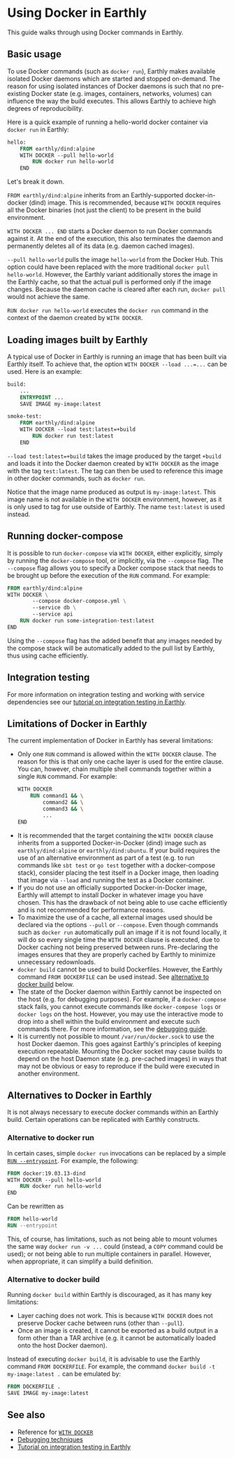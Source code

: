 
# Using Docker in Earthly

This guide walks through using Docker commands in Earthly.

## Basic usage

To use Docker commands (such as `docker run`), Earthly makes available isolated Docker daemons which are started and stopped on-demand. The reason for using isolated instances of Docker daemons is such that no pre-existing Docker state (e.g. images, containers, networks, volumes) can influence the way the build executes. This allows Earthly to achieve high degrees of reproducibility.

Here is a quick example of running a hello-world docker container via `docker run` in Earthly:

```Dockerfile
hello:
    FROM earthly/dind:alpine
    WITH DOCKER --pull hello-world
        RUN docker run hello-world
    END
```

Let's break it down.

`FROM earthly/dind:alpine` inherits from an Earthly-supported docker-in-docker (dind) image. This is recommended, because `WITH DOCKER` requires all the Docker binaries (not just the client) to be present in the build environment.

`WITH DOCKER ... END` starts a Docker daemon to run Docker commands against it. At the end of the execution, this also terminates the daemon and permanently deletes all of its data (e.g. daemon cached images).

`--pull hello-world` pulls the image `hello-world` from the Docker Hub. This option could have been replaced with the more traditional `docker pull hello-world`. However, the Earthly variant additionally stores the image in the Earthly cache, so that the actual pull is performed only if the image changes. Because the daemon cache is cleared after each run, `docker pull` would not achieve the same.

`RUN docker run hello-world` executes the `docker run` command in the context of the daemon created by `WITH DOCKER`.

## Loading images built by Earthly

A typical use of Docker in Earthly is running an image that has been built via Earthly itself. To achieve that, the option `WITH DOCKER --load ...=...` can be used. Here is an example:

```Dockerfile
build:
    ...
    ENTRYPOINT ...
    SAVE IMAGE my-image:latest

smoke-test:
    FROM earthly/dind:alpine
    WITH DOCKER --load test:latest=+build
        RUN docker run test:latest
    END
```

`--load test:latest=+build` takes the image produced by the target `+build` and loads it into the Docker daemon created by `WITH DOCKER` as the image with the tag `test:latest`. The tag can then be used to reference this image in other docker commands, such as `docker run`.

Notice that the image name produced as output is `my-image:latest`. This image name is not available in the `WITH DOCKER` environment, however, as it is only used to tag for use outside of Earthly. The name `test:latest` is used instead.

## Running docker-compose

It is possible to run `docker-compose` via `WITH DOCKER`, either explicitly, simply by running the `docker-compose` tool, or implicitly, via the `--compose` flag. The `--compose` flag allows you to specify a Docker compose stack that needs to be brought up before the execution of the `RUN` command. For example:

```Dockerfile
FROM earthly/dind:alpine
WITH DOCKER \
        --compose docker-compose.yml \
        --service db \
        --service api
    RUN docker run some-integration-test:latest
END
```

Using the `--compose` flag has the added benefit that any images needed by the compose stack will be automatically added to the pull list by Earthly, thus using cache efficiently.

## Integration testing

For more information on integration testing and working with service dependencies see our [tutorial on integration testing in Earthly](./integration.md).

## Limitations of Docker in Earthly

The current implementation of Docker in Earthly has several limitations:

* Only one `RUN` command is allowed within the `WITH DOCKER` clause. The reason for this is that only one cache layer is used for the entire clause. You can, however, chain multiple shell commands together within a single `RUN` command. For example:
  ```Dockerfile
  WITH DOCKER
      RUN command1 && \
          command2 && \
          command3 && \
          ...
  END
  ```
* It is recommended that the target containing the `WITH DOCKER` clause inherits from a supported Docker-in-Docker (dind) image such as `earthly/dind:alpine` or `earthly/dind:ubuntu`. If your build requires the use of an alternative environment as part of a test (e.g. to run commands like `sbt test` or `go test` together with a docker-compose stack), consider placing the test itself in a Docker image, then loading that image via `--load` and running the test as a Docker container.
* If you do not use an officially supported Docker-in-Docker image, Earthly will attempt to install Docker in whatever image you have chosen. This has the drawback of not being able to use cache efficiently and is not recommended for performance reasons.
* To maximize the use of a cache, all external images used should be declared via the options `--pull` or `--compose`. Even though commands such as `docker run` automatically pull an image if it is not found locally, it will do so every single time the `WITH DOCKER` clause is executed, due to Docker caching not being preserved between runs. Pre-declaring the images ensures that they are properly cached by Earthly to minimize unnecessary redownloads.
* `docker build` cannot be used to build Dockerfiles. However, the Earthly command `FROM DOCKERFILE` can be used instead. See [alternative to docker build](#alternative-to-docker-build) below.
* The state of the Docker daemon within Earthly cannot be inspected on the host (e.g. for debugging purposes). For example, if a `docker-compose` stack fails, you cannot execute commands like `docker-compose logs` or `docker logs` on the host. However, you may use the interactive mode to drop into a shell within the build environment and execute such commands there. For more information, see the [debugging guide](./debugging.md).
* It is currently not possible to mount `/var/run/docker.sock` to use the host Docker daemon. This goes against Earthly's principles of keeping execution repeatable. Mounting the Docker socket may cause builds to depend on the host Daemon state (e.g. pre-cached images) in ways that may not be obvious or easy to reproduce if the build were executed in another environment.

## Alternatives to Docker in Earthly

It is not always necessary to execute docker commands within an Earthly build. Certain operations can be replicated with Earthly constructs.

### Alternative to docker run

In certain cases, simple `docker run` invocations can be replaced by a simple [`RUN --entrypoint`](../earthfile/earthfile.md#entrypoint). For example, the following:

```Dockerfile
FROM docker:19.03.13-dind
WITH DOCKER --pull hello-world
    RUN docker run hello-world
END
```

Can be rewritten as

```Dockerfile
FROM hello-world
RUN --entrypoint
```

This, of course, has limitations, such as not being able to mount volumes the same way `docker run -v ...`  could (instead, a `COPY` command could be used); or not being able to run multiple containers in parallel. However, when appropriate, it can simplify a build definition.

### Alternative to docker build

Running `docker build` within Earthly is discouraged, as it has many key limitations:

* Layer caching does not work. This is because `WITH DOCKER` does not preserve Docker cache between runs (other than `--pull`).
* Once an image is created, it cannot be exported as a build output in a form other than a TAR archive (e.g. it cannot be automatically loaded onto the host Docker daemon).

Instead of executing `docker build`, it is advisable to use the Earthly command `FROM DOCKERFILE`. For example, the command `docker build -t my-image:latest .` can be emulated by:

```Dockerfile
FROM DOCKERFILE .
SAVE IMAGE my-image:latest
```

## See also

* Reference for [`WITH DOCKER`](../earthfile/earthfile.md#with-docker-beta)
* [Debugging techniques](./debugging.md)
* [Tutorial on integration testing in Earthly](./integration.md)
